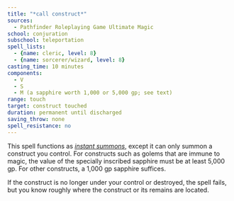 ```yaml
---
title: "*call construct*"
sources:
  - Pathfinder Roleplaying Game Ultimate Magic
school: conjuration
subschool: teleportation
spell_lists:
  - {name: cleric, level: 8}
  - {name: sorcerer/wizard, level: 8}
casting_time: 10 minutes
components:
  - V
  - S
  - M (a sapphire worth 1,000 or 5,000 gp; see text)
range: touch
target: construct touched
duration: permanent until discharged
saving_throw: none
spell_resistance: no
---
```


This spell functions as [*instant summons*](/spells/instant-summons/), except it can only summon a construct you control. For constructs such as golems that are immune to magic, the value of the specially inscribed sapphire must be at least 5,000 gp. For other constructs, a 1,000 gp sapphire suffices.

If the construct is no longer under your control or destroyed, the spell fails, but you know roughly where the construct or its remains are located.

